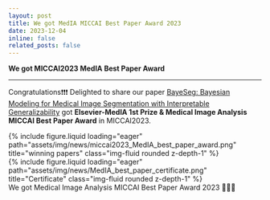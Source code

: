 ```yaml
---
layout: post
title: We got MedIA MICCAI Best Paper Award 2023
date: 2023-12-04
inline: false
related_posts: false
---
```


**We got MICCAI2023 MedIA Best Paper Award**

---
Congratulations&#10071;&#10071;&#10071; Delighted to share our paper [BayeSeg: Bayesian Modeling for Medical Image Segmentation with Interpretable Generalizability](https://doi.org/10.1016/j.media.2023.102889) got **Elsevier-MedIA 1st Prize & Medical Image Analysis MICCAI Best Paper Award** in MICCAI2023.

<div class="row">
    <div class="col-sm mt-3 mt-md-0">
        {% include figure.liquid loading="eager" path="assets/img/news/miccai2023_MedIA_best_paper_award.png" title="winning papers" class="img-fluid rounded z-depth-1" %}
    </div>
    <div class="col-sm mt-3 mt-md-0">
        {% include figure.liquid loading="eager" path="assets/img/news/MedIA_best_paper_certificate.png" title="Certificate" class="img-fluid rounded z-depth-1" %}
    </div>
</div>
<div class="caption">
    We got Medical Image Analysis MICCAI Best Paper Award 2023 &#128640;&#128640;&#128640;
</div>